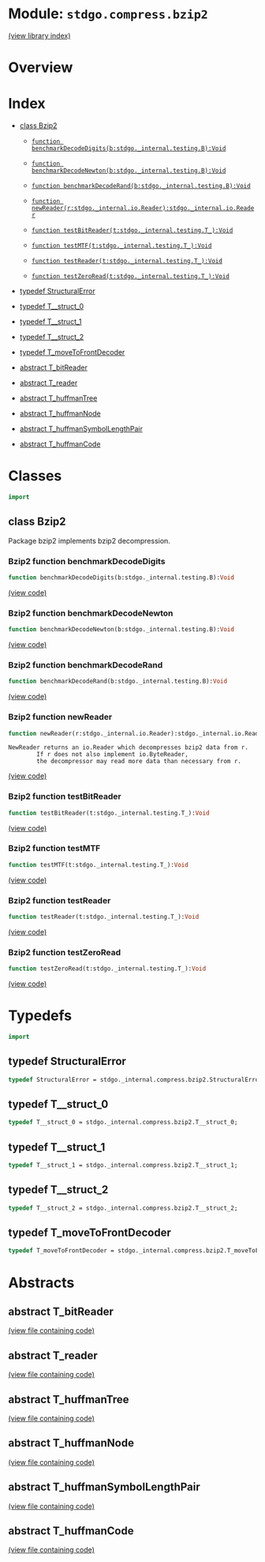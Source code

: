 # Module: `stdgo.compress.bzip2`

[(view library index)](../../stdgo.md)


# Overview


# Index


- [class Bzip2](<#class-bzip2>)

  - [`function benchmarkDecodeDigits(b:stdgo._internal.testing.B):Void`](<#bzip2-function-benchmarkdecodedigits>)

  - [`function benchmarkDecodeNewton(b:stdgo._internal.testing.B):Void`](<#bzip2-function-benchmarkdecodenewton>)

  - [`function benchmarkDecodeRand(b:stdgo._internal.testing.B):Void`](<#bzip2-function-benchmarkdecoderand>)

  - [`function newReader(r:stdgo._internal.io.Reader):stdgo._internal.io.Reader`](<#bzip2-function-newreader>)

  - [`function testBitReader(t:stdgo._internal.testing.T_):Void`](<#bzip2-function-testbitreader>)

  - [`function testMTF(t:stdgo._internal.testing.T_):Void`](<#bzip2-function-testmtf>)

  - [`function testReader(t:stdgo._internal.testing.T_):Void`](<#bzip2-function-testreader>)

  - [`function testZeroRead(t:stdgo._internal.testing.T_):Void`](<#bzip2-function-testzeroread>)

- [typedef StructuralError](<#typedef-structuralerror>)

- [typedef T\_\_struct\_0](<#typedef-t__struct_0>)

- [typedef T\_\_struct\_1](<#typedef-t__struct_1>)

- [typedef T\_\_struct\_2](<#typedef-t__struct_2>)

- [typedef T\_moveToFrontDecoder](<#typedef-t_movetofrontdecoder>)

- [abstract T\_bitReader](<#abstract-t_bitreader>)

- [abstract T\_reader](<#abstract-t_reader>)

- [abstract T\_huffmanTree](<#abstract-t_huffmantree>)

- [abstract T\_huffmanNode](<#abstract-t_huffmannode>)

- [abstract T\_huffmanSymbolLengthPair](<#abstract-t_huffmansymbollengthpair>)

- [abstract T\_huffmanCode](<#abstract-t_huffmancode>)

# Classes


```haxe
import
```


## class Bzip2



Package bzip2 implements bzip2 decompression.  

### Bzip2 function benchmarkDecodeDigits


```haxe
function benchmarkDecodeDigits(b:stdgo._internal.testing.B):Void
```


[\(view code\)](<./Bzip2.hx#L323>)


### Bzip2 function benchmarkDecodeNewton


```haxe
function benchmarkDecodeNewton(b:stdgo._internal.testing.B):Void
```


[\(view code\)](<./Bzip2.hx#L326>)


### Bzip2 function benchmarkDecodeRand


```haxe
function benchmarkDecodeRand(b:stdgo._internal.testing.B):Void
```


[\(view code\)](<./Bzip2.hx#L329>)


### Bzip2 function newReader


```haxe
function newReader(r:stdgo._internal.io.Reader):stdgo._internal.io.Reader
```


```
NewReader returns an io.Reader which decompresses bzip2 data from r.
        If r does not also implement io.ByteReader,
        the decompressor may read more data than necessary from r.
```
[\(view code\)](<./Bzip2.hx#L308>)


### Bzip2 function testBitReader


```haxe
function testBitReader(t:stdgo._internal.testing.T_):Void
```


[\(view code\)](<./Bzip2.hx#L314>)


### Bzip2 function testMTF


```haxe
function testMTF(t:stdgo._internal.testing.T_):Void
```


[\(view code\)](<./Bzip2.hx#L317>)


### Bzip2 function testReader


```haxe
function testReader(t:stdgo._internal.testing.T_):Void
```


[\(view code\)](<./Bzip2.hx#L311>)


### Bzip2 function testZeroRead


```haxe
function testZeroRead(t:stdgo._internal.testing.T_):Void
```


[\(view code\)](<./Bzip2.hx#L320>)


# Typedefs


```haxe
import
```


## typedef StructuralError


```haxe
typedef StructuralError = stdgo._internal.compress.bzip2.StructuralError;
```


## typedef T\_\_struct\_0


```haxe
typedef T__struct_0 = stdgo._internal.compress.bzip2.T__struct_0;
```


## typedef T\_\_struct\_1


```haxe
typedef T__struct_1 = stdgo._internal.compress.bzip2.T__struct_1;
```


## typedef T\_\_struct\_2


```haxe
typedef T__struct_2 = stdgo._internal.compress.bzip2.T__struct_2;
```


## typedef T\_moveToFrontDecoder


```haxe
typedef T_moveToFrontDecoder = stdgo._internal.compress.bzip2.T_moveToFrontDecoder;
```


# Abstracts


## abstract T\_bitReader


[\(view file containing code\)](<./Bzip2.hx>)


## abstract T\_reader


[\(view file containing code\)](<./Bzip2.hx>)


## abstract T\_huffmanTree


[\(view file containing code\)](<./Bzip2.hx>)


## abstract T\_huffmanNode


[\(view file containing code\)](<./Bzip2.hx>)


## abstract T\_huffmanSymbolLengthPair


[\(view file containing code\)](<./Bzip2.hx>)


## abstract T\_huffmanCode


[\(view file containing code\)](<./Bzip2.hx>)


